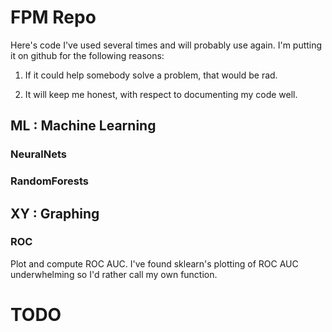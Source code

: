 # FPM Repo

Here's code I've used several times and will probably use again. I'm putting it on github for the following reasons:

1. If it could help somebody solve a problem, that would be rad.

1. It will keep me honest, with respect to documenting my code well.

## ML : Machine Learning

### NeuralNets

### RandomForests

## XY : Graphing

### ROC

Plot and compute ROC AUC. I've found sklearn's plotting of ROC AUC underwhelming so I'd rather call my own function.

# TODO
